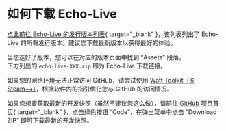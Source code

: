 # 如何下载 Echo-Live

[点此前往 Echo-Live 的发行版本列表](https://github.com/sheep-realms/Echo-Live/releases){ target="_blank" }，该列表列出了 Echo-Live 的所有发行版本。建议您下载最新版本以获得最好的体验。

当您选好了版本，您可以在对应的版本页面中找到 “Assets” 段落，<br>下方列出的 `echo-live-XXX.zip` 即为 Echo-Live 下载链接。

如果您的网络环境无法正常访问 GitHub，请尝试使用 [Watt Toolkit（原 Steam++）](https://steampp.net/)，根据软件内的指引优化您与 GitHub 的访问情况。

如果您想要获取最新的开发快照（虽然不建议您这么做），请前往 [GitHub 项目首页](https://github.com/sheep-realms/Echo-Live){ target="_blank" }，点击绿色按钮 “Code”，在弹出菜单中点击 “Download ZIP” 即可下载最新的开发快照。